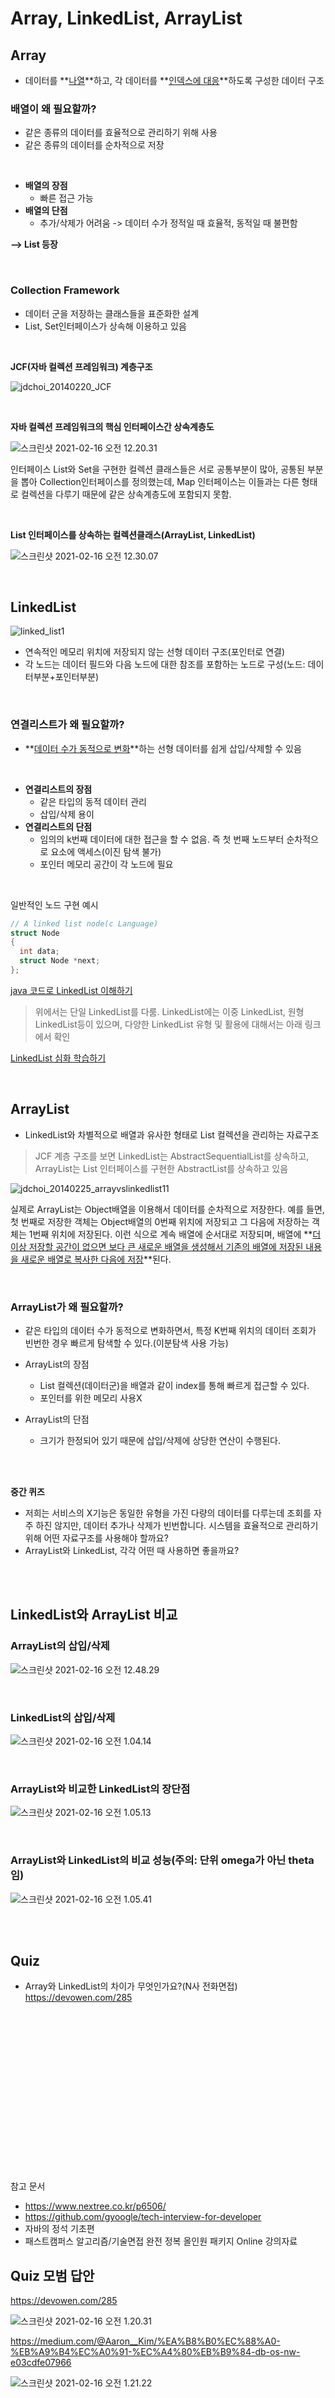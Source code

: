 # Array, LinkedList, ArrayList



## Array

* 데이터를 **<u>나열</u>**하고, 각 데이터를 **<u>인덱스에 대응</u>**하도록 구성한 데이터 구조

### 배열이 왜 필요할까?

* 같은 종류의 데이터를 효율적으로 관리하기 위해 사용
* 같은 종류의 데이터를 순차적으로 저장

<br>

* **배열의 장점**
  * 빠른 접근 가능
* **배열의 단점**
  * 추가/삭제가 어려움 -> 데이터 수가 정적일 때 효율적, 동적일 때 불편함



**--> List 등장**

<br>

### Collection Framework

* 데이터 군을 저장하는 클래스들을 표준화한 설계
* List, Set인터페이스가 상속해 이용하고 있음

<br>

**JCF(자바 컬렉션 프레임워크) 계층구조**

![jdchoi_20140220_JCF]($md-images/jdchoi_20140220_JCF-20210216002222366.png)

<br>

**자바 컬렉션 프레임워크의 핵심 인터페이스간 상속계층도**

![스크린샷 2021-02-16 오전 12.20.31]($md-images/sc1.png)

인터페이스 List와 Set을 구현한 컬렉션 클래스들은 서로 공통부분이 많아, 공통된 부분을 뽑아 Collection인터페이스를 정의했는데, Map 인터페이스는 이들과는 다른 형태로 컬렉션을 다루기 때문에 같은 상속계층도에 포함되지 못함.

<br>

**List 인터페이스를 상속하는 컬렉션클래스(ArrayList, LinkedList)**

![스크린샷 2021-02-16 오전 12.30.07]($md-images/cs2.png)

<br>



## LinkedList

![linked_list1]($md-images/linked_list1.png)

* 연속적인 메모리 위치에 저장되지 않는 선형 데이터 구조(포인터로 연결)
* 각 노드는 데이터 필드와 다음 노드에 대한 참조를 포함하는 노드로 구성(노드: 데이터부분+포인터부분)

<br>

### 연결리스트가 왜 필요할까?

* **<u>데이터 수가 동적으로 변화</u>**하는 선형 데이터를 쉽게 삽입/삭제할 수 있음

<br>

* **연결리스트의 장점**
  * 같은 타입의 동적 데이터 관리
  * 삽입/삭제 용이
* **연결리스트의 단점**
  * 임의의 k번째 데이터에 대한 접근을 할 수 없음. 즉 첫 번째 노드부터 순차적으로 요소에 액세스(이진 탐색 불가)
  * 포인터 메모리 공간이 각 노드에 필요



<br>

일반적인 노드 구현 예시

```c
// A linked list node(c Language) 
struct Node 
{ 
  int data; 
  struct Node *next; 
}; 
```

[java 코드로 LinkedList 이해하기](https://github.com/jisicTank/CS/tree/main/Data%20Structure)



> 위에서는 단일 LinkedList를 다룸. LinkedList에는 이중 LinkedList, 원형 LinkedList등이 있으며, 다양한 LinkedList 유형 및 활용에 대해서는 아래 링크에서 확인

[LinkedList 심화 학습하기](https://github.com/jisicTank/Programming-Interview)

<br>

## ArrayList

* LinkedList와 차별적으로 배열과 유사한 형태로 List 컬렉션을 관리하는 자료구조

> JCF 계층 구조를 보면 LinkedList는 AbstractSequentialList를 상속하고, ArrayList는 List 인터페이스를 구현한 AbstractList를 상속하고 있음

![jdchoi_20140225_arrayvslinkedlist11]($md-images/jdchoi_20140225_arrayvslinkedlist11.png)



실제로 ArrayList는 Object배열을 이용해서 데이터를 순차적으로 저장한다. 예를 들면, 첫 번째로 저장한 객체는 Object배열의 0번째 위치에 저장되고 그 다음에 저장하는 객체는 1번째 위치에 저장된다. 이런 식으로 계속 배열에 순서대로 저장되며, 배열에 **<u>더 이상 저장할 공간이 없으면 보다 큰 새로운 배열을 생성해서 기존의 배열에 저장된 내용을 새로운 배열로 복사한 다음에 저장</u>**된다.

<br>

### ArrayList가 왜 필요할까?

* 같은 타입의 데이터 수가 동적으로 변화하면서, 특정 K번째 위치의 데이터 조회가 빈번한 경우 빠르게 탐색할 수 있다.(이분탐색 사용 가능)

* ArrayList의 장점
  * List 컬렉션(데이터군)을 배열과 같이 index를 통해 빠르게 접근할 수 있다.
  * 포인터를 위한 메모리 사용X
* ArrayList의 단점
  * 크기가 한정되어 있기 때문에 삽입/삭제에 상당한 연산이 수행된다.

<br>

<br>

**중간 퀴즈**

* 저희는 서비스의 X기능은 동일한 유형을 가진 다량의 데이터를 다루는데 조회를 자주 하진 않지만, 데이터 추가나 삭제가 빈번합니다. 시스템을 효율적으로 관리하기 위해 어떤 자료구조를 사용해야 할까요?
* ArrayList와 LinkedList, 각각 어떤 때 사용하면 좋을까요?

<br><br>

## LinkedList와 ArrayList 비교



### ArrayList의 삽입/삭제

![스크린샷 2021-02-16 오전 12.48.29]($md-images/cs3.png)

<br>

### LinkedList의 삽입/삭제

![스크린샷 2021-02-16 오전 1.04.14]($md-images/cs4.png)

<br>

### ArrayList와 비교한 LinkedList의 장단점

![스크린샷 2021-02-16 오전 1.05.13]($md-images/cs5.png)

<br>

### ArrayList와 LinkedList의 비교 성능(주의: 단위 omega가 아닌 theta임)

![스크린샷 2021-02-16 오전 1.05.41]($md-images/cs6.png)



<br><br>

## Quiz

* Array와 LinkedList의 차이가 무엇인가요?(N사 전화면접)
  https://devowen.com/285



<br><br><br><br><br><br><br><br><br><br><br><br><br><br><br>

참고 문서

* https://www.nextree.co.kr/p6506/
* https://github.com/gyoogle/tech-interview-for-developer
* 자바의 정석 기초편
* 패스트캠퍼스 알고리즘/기술면접 완전 정복 올인원 패키지 Online 강의자료



## Quiz 모범 답안



https://devowen.com/285

![스크린샷 2021-02-16 오전 1.20.31]($md-images/cs7.png)





https://medium.com/@Aaron__Kim/%EA%B8%B0%EC%88%A0-%EB%A9%B4%EC%A0%91-%EC%A4%80%EB%B9%84-db-os-nw-e03cdfe07966

![스크린샷 2021-02-16 오전 1.21.22]($md-images/cs8.png)